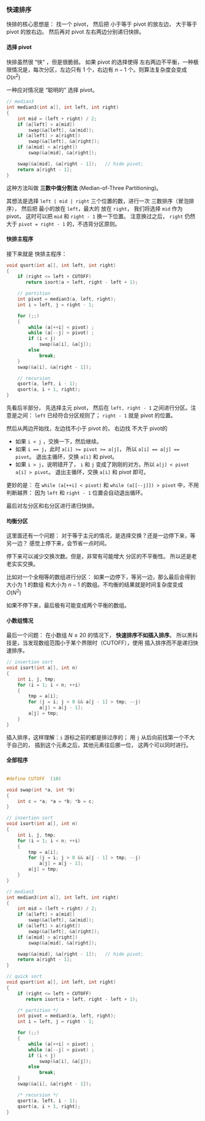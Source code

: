 

### 快速排序

快排的核心思想是： 找一个 pivot， 然后把 小于等于 pivot 的放左边， 大于等于 pivot 的放右边。 然后再对 pivot 左右两边分别递归快排。

#### 选择 pivot
快排虽然很 “快” ，但是很脆弱。 如果 pivot 的选择使得 左右两边不平衡，一种极限情况是，每次分区，左边只有 $1$ 个，右边有 $n - 1$ 个。则算法复杂度会变成 $O(n^2)$

一种应对情况是 “聪明的” 选择 pivot。

```cpp
// median3
int median3(int a[], int left, int right)
{
    int mid = (left + right) / 2;
    if (a[left] > a[mid])
        swap(&a[left], &a[mid]);
    if (a[left] > a[right])
        swap(&a[left], &a[right]);
    if (a[mid] > a[right])
        swap(&a[mid], &a[right]);

    swap(&a[mid], &a[right - 1]);   // hide pivot;
    return a[right - 1];
}
```

这种方法叫做 **三数中值分割法** (Median-of-Three Partitioning)。

其想法是选择 `left | mid | right` 三个位置的数，进行一次 三数排序（冒泡排序）， 然后把 最小的放在 `left`，最大的 放在 `right`， 我们将选择 `mid` 作为 pivot， 这时可以把 `mid` 和 `right - 1` 换一下位置。 注意换过之后， `right` 仍然大于 `pivot = right - 1` 的，不违背分区原则。

#### 快排主程序

接下来就是 快排主程序：

```cpp
void qsort(int a[], int left, int right)
{
    if (right <= left + CUTOFF)
       return isort(a + left, right - left + 1);

    // partition
    int pivot = median3(a, left, right);
    int i = left, j = right - 1;

    for (;;)
    {
        while (a[++i] < pivot) ;
        while (a[--j] > pivot) ;
        if (i < j)
            swap(&a[i], &a[j]);
        else
            break;
    }
    swap(&a[i], &a[right - 1]);

    // recursion
    qsort(a, left, i - 1);
    qsort(a, i + 1, right);
}
```

先看后半部分， 先选择主元 pivot， 然后在 `left, right - 1` 之间进行分区。注意是之间： `left` 已经符合分区规则了； `right - 1` 就是 pivot 的位置。

然后从两边开始找，左边找不小于 pivot 的， 右边找 不大于 pivot的

- 如果 `i < j` ，交换一下，然后继续。
- 如果 `i == j`，此时 `a[i] >= pivot >= a[j]`， 所以 `a[i] == a[j] == pivot`。 退出主循环，交换 `a[i]` 和 pivot。
- 如果 `i > j`，说明错开了， `i` 和 `j` 变成了刚刚的对方。所以 `a[j] < pivot` `a[i] > pivot`。 退出主循环，交换 `a[i]` 和 pivot 即可。

更妙的是： 在 `while (a[++i] < pivot)` 和 `while (a[[--j]]) > pivot` 中，不用判断越界： 因为 `left` 和 `right - 1` 位置会自动退出循环。

最后对左分区和右分区进行递归快排。

#### 均衡分区

这里面还有一个问题： 对于等于主元的情况，是选择交换？还是一边停下来，等另一边？ 感觉上停下来，会节省一点时间。

停下来可以减少交换次数。但是，非常有可能增大 分区的不平衡性。 所以还是老老实实交换。

比如对一个全相等的数组进行分区： 如果一边停下，等另一边，那么最后会得到 大小为 $1$ 的数组 和大小为 $n - 1$ 的数组。不均衡的结果就是时间复杂度变成 $O(N^2)$

如果不停下来，最后极有可能变成两个平衡的数组。

#### 小数组情况

最后一个问题： 在小数组 $N \leq 20$ 的情况下， **快速排序不如插入排序**。 所以黑科技是，当发现数组范围小于某个界限时（CUTOFF），使用 插入排序而不是递归快速排序。

```cpp
// insertion sort
void isort(int a[], int n)
{
    int i, j, tmp;
    for (i = 1; i < n; ++i)
    {
        tmp = a[i];
        for (j = i; j > 0 && a[j - 1] > tmp; --j)
            a[j] = a[j - 1];
        a[j] = tmp;
    }
}
```

 插入排序，这样理解：`i` 游标之前的都是排过序的； 用 `j` 从后向前找第一个不大于自己的， 插到这个元素之后，其他元素往后挪一位， 这两个可以同时进行。


#### 全部程序

```cpp

#define CUTOFF  (10)

void swap(int *a, int *b)
{
    int c = *a; *a = *b; *b = c;
}

// insertion sort
void isort(int a[], int n)
{
    int i, j, tmp;
    for (i = 1; i < n; ++i)
    {
        tmp = a[i];
        for (j = i; j > 0 && a[j - 1] > tmp; --j)
            a[j] = a[j - 1];
        a[j] = tmp;
    }
}

// median3
int median3(int a[], int left, int right)
{
    int mid = (left + right) / 2;
    if (a[left] > a[mid])
        swap(&a[left], &a[mid]);
    if (a[left] > a[right])
        swap(&a[left], &a[right]);
    if (a[mid] > a[right])
        swap(&a[mid], &a[right]);

    swap(&a[mid], &a[right - 1]);   // hide pivot;
    return a[right - 1];
}

// quick sort
void qsort(int a[], int left, int right)
{
    if (right <= left + CUTOFF)
       return isort(a + left, right - left + 1);

    /* partition */
    int pivot = median3(a, left, right);
    int i = left, j = right - 1;

    for (;;)
    {
        while (a[++i] < pivot) ;
        while (a[--j] > pivot) ;
        if (i < j)
            swap(&a[i], &a[j]);
        else
            break;
    }
    swap(&a[i], &a[right - 1]);

    /* recursion */
    qsort(a, left, i - 1);
    qsort(a, i + 1, right);
}

```
